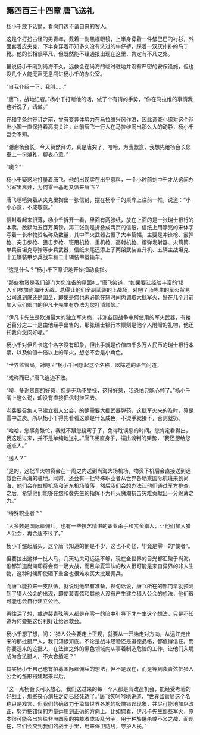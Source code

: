 ## 第四百三十四章 唐飞送礼
杨小千放下话筒，看向门边不请自来的客人。

这是个打扮古怪的男青年，戴着一副黑框眼镜，上半身穿着一件皱巴巴的衬衫，外面套着皮夹克，下半身穿着不知多久没有洗过的牛仔裤，踩着一双灰扑扑的马丁靴。他的长相很平凡，但既然能不经通报出现在这里，肯定有不凡之处。

虽说杨小千刚到尚海不久，远救会在尚海的临时驻地并没有严密的安保设施，但也没几个人能无声无息闯进杨小千的办公室。

“自我介绍一下，我叫……”

“唐飞，战地记者。”杨小千打断他的话，做了个有请的手势，“你在马拉维的事情我也听说了，请坐。”

在和平条约签订之前，曾有变异体势力在马拉维兴风作浪，因此调查小组对这个非洲小国一直保持着高度关注，此前唐飞一行人在马拉维闹出那么大的动静，杨小千岂会不知。

“谢谢杨会长，今天贸然拜访，真是唐突了，哈哈，为表歉意，我想先给杨会长您奉上一份薄礼，聊表心意。”

“噢？”

杨小千疑惑地打量着唐飞，他的出现实在出乎意料，一个小时前刘中千才从这间办公室里离开，为何零一基地又派来唐飞？

唐飞嘻嘻笑着从夹克里掏出一张信封，摆在杨小千的桌岸上往前一推，说道：“小小心意，不成敬意。”

信封看起来很薄，杨小千拆开一看，里面有两张纸，放在上面的是一张瑞士银行的本票，数额为五百万英镑，第二张则是折叠成两页的信纸，信纸上用漂亮的宋体字写着一长串物资名称及数量，其中军火武器占据了大半篇幅，主要是冲锋枪、霰弹枪、突击步枪、狙击步枪、班用机枪、重机枪、高射机枪、榴弹发射器、火箭筒、单兵反坦克导弹等步兵武器，信纸末尾还添上了两架武装直升机、五辆主战坦克、十五辆装甲步兵战车和二十辆装甲运输车。

“这是什么？”杨小千下意识地开始扣动食指。

“那些物资是我们部门为您准备的见面礼。”唐飞笑道，“如果要让经验丰富的‘猎人’们参加尚海歼灭战，总得让他们全副武装的上战场，对吧？汤先生的军火贸易公司说到底还是国企，即使是您也未必能在短时间内调取大批军火，好在几个月前加入我们部门的伊凡卡先生有办法为您打消烦恼。”

“伊凡卡先生是欧洲最大的独立军火商，非洲各国战争中所使用的军火武器，有接近百分之二十是由他经手出售的，那张瑞士银行本票则是他个人附赠的礼物，他还托我向您问好呢。”

杨小千对伊凡卡这个名字没有印象，但出手就是价值四千多万人民币的瑞士银行本票，以及价值十倍以上的军火，想必不会是小角色。

“世界监管局，对吧？”杨小千回想起这个名称，以陈述的语气问道。

“戏称而已。”唐飞连道不敢。

“噢，多谢贵部的好意，但是无功不受禄，这份好意，我恐怕只能心领了。”杨小千嘴上这么说，却没有直接把信封推回去。

老裴要召集人马建立猎人公会，的确需要大批武器弹药，这批军火来的及时，算是雪中送炭。所以杨小千得先看看这碳是什么成色，不烫手就接下，否则就扔。

“哈哈，您事务繁忙，我就不跟您绕弯子了，免得耽误您的时间。您肯定看得出，我这趟过来，并不是单纯地送礼。”唐飞坐直身子，摆出谈判的架势，“我还想给您送点人。”

“送人？”

“是的，这批军火物资会在一周之内送到尚海大场机场，物资下机后会直接送到远救会在尚海的驻地。同时，还会有一批特殊职业者从世界各地乘国际航班来到尚海，他们会在虹桥机场和浦东机场降落，然后我们会想办法让他们通过军方排查，之后，希望他们能够在您和裴先生的指挥下为歼灭魔潮抗击灾难贡献出一分绵薄之力。”

“特殊职业者？”

“大多数是国际雇佣兵，也有一些技艺精湛的职业杀手和赏金猎人，让他们加入猎人公会，再合适不过了。”

杨小千皱起眉头，这个唐飞知道的倒是不少，这也不奇怪，毕竟是零一的“使者”。

但要拉出这样一批人马，几天功夫可远远不够，现在全世界的目光都汇聚于尚海，谁都知道尚海即将会有一场大战，而且华夏军队的敌人很可能是来自异界的非人生物，这种时候即使砸下重金也很难收买大批雇佣兵。

而唐飞能拉来一支队伍，就说明他早有准备，换句话说，唐飞所在的部门早就预测到了猎人公会的出现，即使裴青弦和其他人没有产生建立猎人公会的想法，他们很可能也会自行建立公会。

再往深了想，或许裴青弦等人都是在零一的暗中引导下才产生这个想法，只是不知道为何要把这份利好让给远救会。

杨小千想了想，问：“猎人公会要走上正规，就要从一开始走对方向，从远江走出来的那批猎尸人，我们知根知底。不论是战斗经验还是道德品格，都值得信任。而你要送来的这批人，在法律之外的黑色领域内从事着制造危险的工作，让他们入境成为合法猎人，不太合适吧？”

其实杨小千自己也有招募国际雇佣兵的想法，但不是现在，而是等到裴青弦把猎人公会的雏形搭建起来以后。

“这一点杨会长可以放心，我们送过来的每一个人都是有改造机会，能经受考验的好战士，那些丧心病狂之徒已经死透了。”唐飞笑呵呵地说道，“世界监管局这个名称只是戏言，但我们的确致力于监督世界各地的极端错误现象，并尽可能地加以改正，努力把错误的力量运用到正确的方向上。比如您看，伊凡卡先生那些军火，原本很可能会出售给非洲国家的独裁者或叛乱分子，用于种族屠杀或不义之战，而现在，它们会交到我们的战士手里，用来保卫防线，守护人民。”

